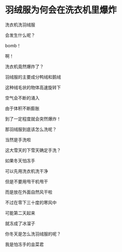 # **羽绒服为何会在洗衣机里爆炸**

洗衣机洗羽绒服

会发生什么呢？

bomb！

啊！

洗衣机竟然爆炸了？

羽绒服的主要成分鸭绒和鹅绒

这种绒毛状的物体高速旋转下

空气会不断的涌入

由于体积不断膨胀

到了一定程度就会突然爆炸！

那羽绒服到底该怎么洗呢？

当然是手洗啦

这大雪天的下雪天确定手洗？

如果冬天怕冻手

可以先用洗衣机洗干净

但是不要用甩干机甩干

而是放在外面自然风干啦

不过在零下三十度的寒风中

可能第二天起来

就冻成了冰溜子

你冬天是怎么洗羽绒服的呢？

我是怕冻手的韭菜君
